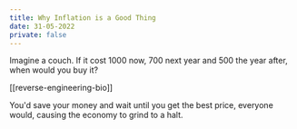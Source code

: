 ```yaml
---
title: Why Inflation is a Good Thing
date: 31-05-2022
private: false
---
```

Imagine a couch. If it cost 1000 now, 700 next year and 500 the year after, when would you buy it?

[[reverse-engineering-bio]]

You'd save your money and wait until you get the best price, everyone would, causing the economy to grind to a halt.

